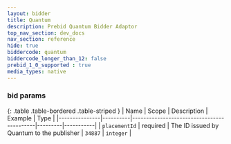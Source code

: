 ```yaml
---
layout: bidder
title: Quantum
description: Prebid Quantum Bidder Adaptor
top_nav_section: dev_docs
nav_section: reference
hide: true
biddercode: quantum
biddercode_longer_than_12: false
prebid_1_0_supported : true
media_types: native
---
```




### bid params

{: .table .table-bordered .table-striped }
| Name          | Scope    | Description                               | Example | Type      |
|---------------|----------|-------------------------------------------|---------|-----------|
| `placementId` | required | The ID issued by Quantum to the publisher | `34887` | `integer` |

